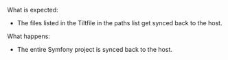 What is expected:
- The files listed in the Tiltfile in the paths list get synced back to the host.

What happens:
- The entire Symfony project is synced back to the host.